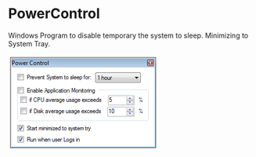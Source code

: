 # PowerControl
Windows Program to disable temporary the system to sleep. Minimizing to System Tray.

![Screenshot](ScreenShot.png)
